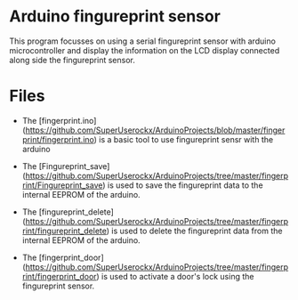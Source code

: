 # Arduino fingureprint sensor

This program focusses on using a serial fingureprint sensor with arduino microcontroller and display the information on the LCD display connected along side the fingureprint sensor.

# Files

  - The [fingerprint.ino] (https://github.com/SuperUserockx/ArduinoProjects/blob/master/fingerprint/fingerprint.ino) is a basic tool to use fingureprint sensr with the arduino
  
  - The [Fingureprint_save] (https://github.com/SuperUserockx/ArduinoProjects/tree/master/fingerprint/Fingureprint_save) is used to save the fingureprint data to the internal EEPROM of the arduino.
  
  - The [fingureprint_delete] (https://github.com/SuperUserockx/ArduinoProjects/tree/master/fingerprint/fingureprint_delete) is used to delete the fingureprint data from the internal EEPROM of the arduino.
  
  - The [fingerprint_door] (https://github.com/SuperUserockx/ArduinoProjects/tree/master/fingerprint/fingerprint_door) is used to activate a door's lock using the fingureprint sensor.

